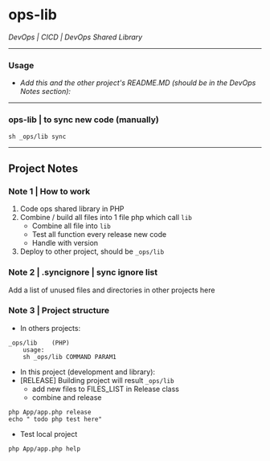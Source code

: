 # ops-lib
*DevOps | CICD | DevOps Shared Library*

---
### Usage
- *Add this and the other project's README.MD (should be in the DevOps Notes section):*

---
### ops-lib | to sync new code (manually)
```shell
sh _ops/lib sync
```

---
## Project Notes

### Note 1 | How to work
1. Code ops shared library in PHP
2. Combine / build all files into 1 file php which call ``lib``
   - Combine all file into ``lib``
   - Test all function every release new code
   - Handle with version
3. Deploy to other project, should be ``_ops/lib``

### Note 2 | .syncignore | sync ignore list
Add a list of unused files and directories in other projects here

### Note 3 | Project structure
- In others projects:
```
_ops/lib    (PHP)
    usage:
    sh _ops/lib COMMAND PARAM1
```
- In this project (development and library):
- [RELEASE] Building project will result ``_ops/lib``
  - add new files to FILES_LIST in Release class 
  - combine and release
```shell
php App/app.php release
echo " todo php test here"
```
- Test local project
```shell
php App/app.php help
```
